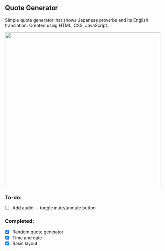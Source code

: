 ## Quote Generator
Simple quote generator that shows Japanese proverbs and its English translation.
Created using HTML, CSS, JavaScript.

<img src="https://user-images.githubusercontent.com/66881641/85093016-fb982980-b1e2-11ea-87bc-ee4f409697ca.PNG" width="500">

### To-do:
- [ ] Add audio -- toggle mute/unmute button
### Completed:
- [x] Random quote generator
- [x] Time and date
- [x] Basic layout
